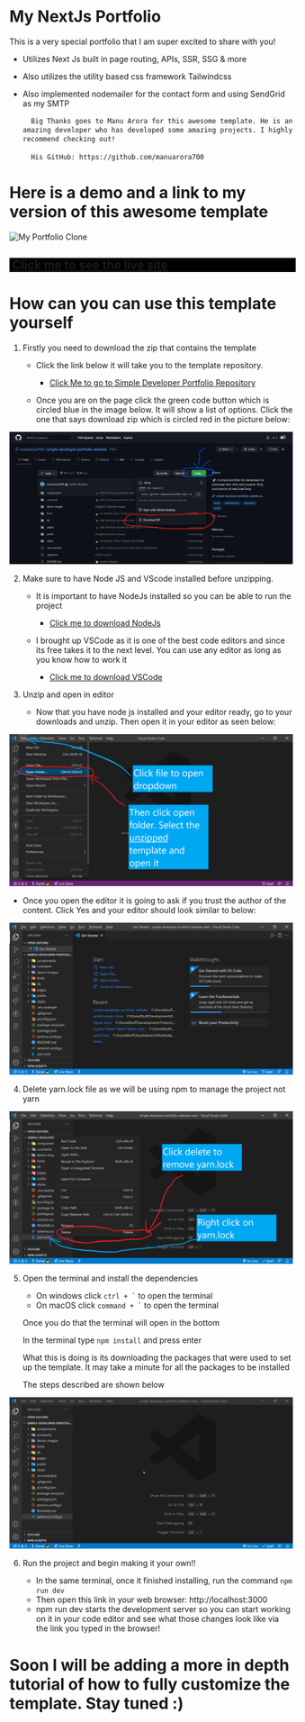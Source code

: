 # My NextJs Portfolio

This is a very special portfolio that I am super excited to share with you!

- Utilizes Next Js built in page routing, APIs, SSR, SSG & more

- Also utilizes the utility based css framework Tailwindcss

- Also implemented nodemailer for the contact form and using SendGrid as my SMTP

        Big Thanks goes to Manu Arora for this awesome template. He is an amazing developer who has developed some amazing projects. I highly recommend checking out!

        His GitHub: https://github.com/manuarora700

# Here is a demo and a link to my version of this awesome template

![My Portfolio Clone](./public/images/portfolio-demo.gif)

<a href="https://www.djimenezdev.com" style="display:block;background:#000;width:100%;padding-left:5px"><h2 >Click me to see the live site </h2></a>

# How can you can use this template yourself

1. Firstly you need to download the zip that contains the template

   - Click the link below it will take you to the template repository.

     - [Click Me to go to Simple Developer Portfolio Repository](https://github.com/manuarora700/simple-developer-portfolio-website)

   - Once you are on the page click the green code button which is circled blue in the image below. It will show a list of options. Click the one that says download zip which is circled red in the picture below:

![Portfolio Repo Screenshot](./public/images/readme-screenshot-one.jpg)

2. Make sure to have Node JS and VScode installed before unzipping.

   - It is important to have NodeJs installed so you can be able to run the project

     - [Click me to download NodeJs](https://nodejs.org/en/)

   - I brought up VSCode as it is one of the best code editors and since its free takes it to the next level. You can use any editor as long as you know how to work it
     - [Click me to download VSCode](https://code.visualstudio.com/)

3. Unzip and open in editor
   - Now that you have node js installed and your editor ready, go to your downloads and unzip. Then open it in your editor as seen below:

![Opening Project in VSCode](./public/images/readme-screenshot-two.png)

- Once you open the editor it is going to ask if you trust the author of the content. Click Yes and your editor should look similar to below:

![Opening Project in VSCode Final](./public/images/readme-screenshot-three.png)

4. Delete yarn.lock file as we will be using npm to manage the project not yarn

![Deleting yarn.lock](./public/images/readme-screenshot-four.png)

5. Open the terminal and install the dependencies

   - On windows click <code>ctrl + `</code> to open the terminal
   - On macOS click <code>command + `</code> to open the terminal

   Once you do that the terminal will open in the bottom

   In the terminal type <code>npm install</code> and press enter

   What this is doing is its downloading the packages that were used to set up the template. It may take a minute for all the packages to be installed

   The steps described are shown below

![Installing Dependencies](./public/images/readme-screenshot-five.gif)

6. Run the project and begin making it your own!!

   - In the same terminal, once it finished installing, run the command <code>npm run dev</code>
   - Then open this link in your web browser: http://localhost:3000
   - npm run dev starts the development server so you can start working on it in your code editor and see what those changes look like via the link you typed in the browser!

# Soon I will be adding a more in depth tutorial of how to fully customize the template. Stay tuned :)
